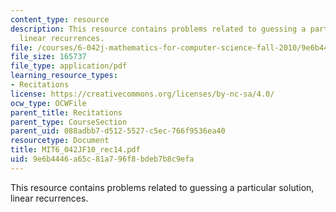 ```yaml
---
content_type: resource
description: This resource contains problems related to guessing a particular solution,
  linear recurrences.
file: /courses/6-042j-mathematics-for-computer-science-fall-2010/9e6b4446a65c81a796f8bdeb7b8c9efa_MIT6_042JF10_rec14.pdf
file_size: 165737
file_type: application/pdf
learning_resource_types:
- Recitations
license: https://creativecommons.org/licenses/by-nc-sa/4.0/
ocw_type: OCWFile
parent_title: Recitations
parent_type: CourseSection
parent_uid: 088adbb7-d512-5527-c5ec-766f9536ea40
resourcetype: Document
title: MIT6_042JF10_rec14.pdf
uid: 9e6b4446-a65c-81a7-96f8-bdeb7b8c9efa
---
```

This resource contains problems related to guessing a particular solution, linear recurrences.